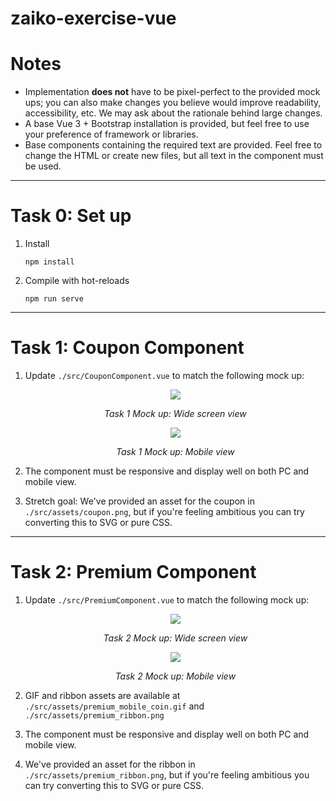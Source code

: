 # zaiko-exercise-vue

# Notes
- Implementation **does not** have to be pixel-perfect to the provided mock ups; you can also make changes you believe would improve readability, accessibility, etc. We may ask about the rationale behind large changes.
- A base Vue 3 + Bootstrap installation is provided, but feel free to use your preference of framework or libraries.
- Base components containing the required text are provided. Feel free to change the HTML or create new files, but all text in the component must be used.

---

# Task 0: Set up

1. Install
   ```
   npm install
   ```
2. Compile with hot-reloads
   ```
   npm run serve
   ```

---

# Task 1: Coupon Component
1. Update `./src/CouponComponent.vue` to match the following mock up:

   <center>
   <img src="https://d38fgd7fmrcuct.cloudfront.net/1_3xcb9oxm04axv5axgexku.jpg" />
   
   <i>Task 1 Mock up: Wide screen view</i>
   </center>
   <center><img src="https://d38fgd7fmrcuct.cloudfront.net/1_3xcb9p04umy5xcm4btn2m.jpg" />
   
   <i>Task 1 Mock up: Mobile view</i>
   </center>

2. The component must be responsive and display well on both PC and mobile view.
3. Stretch goal: We've provided an asset for the coupon in `./src/assets/coupon.png`, but if you're feeling ambitious you can try converting this to SVG or pure CSS.

---

# Task 2: Premium Component
1. Update `./src/PremiumComponent.vue` to match the following mock up:
   <center>
   <img src="https://d38fgd7fmrcuct.cloudfront.net/1_3xcbbnxjprnkhtgwrqjj1.jpg" />

   <i>Task 2 Mock up: Wide screen view</i>
   </center>
   <center><img src="https://d38fgd7fmrcuct.cloudfront.net/1_3xcbbnvx9mktw7go0fxoy.jpg" />

   <i>Task 2 Mock up: Mobile view</i>
   </center>

2. GIF and ribbon assets are available at `./src/assets/premium_mobile_coin.gif` and `./src/assets/premium_ribbon.png`
3. The component must be responsive and display well on both PC and mobile view.
4. We've provided an asset for the ribbon in `./src/assets/premium_ribbon.png`, but if you're feeling ambitious you can try converting this to SVG or pure CSS.

